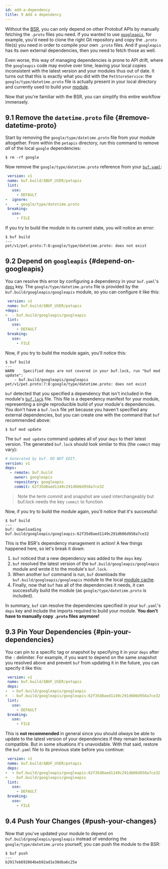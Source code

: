 ```yaml
---
id: add-a-dependency
title: 9 Add a dependency
---
```


Without the [BSR](../bsr/overview.md), you can only depend on other Protobuf APIs by manually
fetching the `.proto` files you need. If you wanted to use
[`googleapis`](https://github.com/googleapis/googleapis), for example, you'd need to clone the right
Git repository and copy the `.proto` file(s) you need in order to compile your own `.proto` files.
And if `googleapis` has its own external dependencies, then you need to fetch those as well.

Even worse, this way of managing dependencies is prone to API drift, where the `googleapis`
code may evolve over time, leaving your local copies inconsistent with the latest version and your
modules thus out of date. It turns out that this is exactly what you did with the `PetStoreService`:
the `google/type/datetime.proto` file is actually present in your local directory and currently
used to build your [module](../bsr/overview.md#modules).

Now that you're familiar with the BSR, you can simplify this entire workflow immensely.

## 9.1 Remove the `datetime.proto` file {#remove-datetime-proto}

Start by removing the `google/type/datetime.proto` file from your module altogether.
From within the `petapis` directory, run this command to remove _all_ of the local `google`
dependencies:

```terminal
$ rm -rf google
```

Now remove the `google/type/datetime.proto` reference from your [`buf.yaml`](../configuration/v1/buf-yaml.md):

```yaml title="buf.yaml" {6-7}
 version: v1
 name: buf.build/$BUF_USER/petapis
 lint:
   use:
     - DEFAULT
-  ignore:
-    - google/type/datetime.proto
 breaking:
   use:
     - FILE
```

If you try to build the module in its current state, you will notice an error:

```terminal
$ buf build
---
pet/v1/pet.proto:7:8:google/type/datetime.proto: does not exist
```

## 9.2 Depend on `googleapis` {#depend-on-googleapis}

You can resolve this error by configuring a dependency in your `buf.yaml`'s
[`deps`](/configuration/v1/buf-yaml#deps) key. The `google/type/datetime.proto` file is provided by
the `buf.build/googleapis/googleapis` module, so you can configure it like this:

```yaml title="buf.yaml" {3-4}
 version: v1
 name: buf.build/$BUF_USER/petapis
+deps:
+  - buf.build/googleapis/googleapis
 lint:
   use:
     - DEFAULT
 breaking:
   use:
     - FILE
```

Now, if you try to build the module again, you'll notice this:

```terminal
$ buf build
---
WARN	Specified deps are not covered in your buf.lock, run "buf mod update":
	- buf.build/googleapis/googleapis
pet/v1/pet.proto:7:8:google/type/datetime.proto: does not exist
```

`buf` detected that you specified a dependency that isn't included in the module's
[`buf.lock`](../configuration/v1/buf-lock.md) file. This file is a dependency manifest for your
module, representing a single reproducible build of your module's dependencies. You don't have a
`buf.lock` file yet because you haven't specified any external dependencies, but you can create one with
the command that `buf` recommended above:

```terminal
$ buf mod update
```

The `buf mod update` command updates all of your `deps` to their latest version. The generated
`buf.lock` should look similar to this (the `commit` may vary):

```yaml title="buf.lock"
# Generated by buf. DO NOT EDIT.
version: v1
deps:
  - remote: buf.build
    owner: googleapis
    repository: googleapis
    commit: 62f35d8aed1149c291d606d958a7ce32
```

> Note the term commit and snapshot are used interchangeably but buf.lock needs the key `commit` to function

Now, if you try to build the module again, you'll notice that it's successful:

```terminal
$ buf build
---
buf: downloading buf.build/googleapis/googleapis:62f35d8aed1149c291d606d958a7ce32
```

This is the BSR's dependency management in action! A few things happened here, so let's break it down:

  1. `buf` noticed that a new dependency was added to the `deps` key.
  2. `buf` resolved the latest version of the `buf.build/googleapis/googleapis` module and wrote it to the
      module's `buf.lock`.
  3. When another `buf` command is run, `buf` downloads the `buf.build/googleapis/googleapis` module to the
     local [module cache](../bsr/overview.md#module-cache).
  4. Finally, now that `buf` has all of the dependencies it needs, it can successfully build the module
     (as `google/type/datetime.proto` is included).

In summary, `buf` can resolve the dependencies specified in your `buf.yaml`'s `deps` key and include
the imports required to build your module. **You don't have to manually copy `.proto` files anymore!**

## 9.3 Pin Your Dependencies {#pin-your-dependencies}

You can pin to a specific tag or snapshot by specifying it in your `deps` after the `:` delimiter. For example,
if you want to depend on the same snapshot you resolved above and prevent `buf` from updating it in the future,
you can specify it like this:

```yaml title="buf.yaml" {4-5}
 version: v1
 name: buf.build/$BUF_USER/petapis
 deps:
-  - buf.build/googleapis/googleapis
+  - buf.build/googleapis/googleapis:62f35d8aed1149c291d606d958a7ce32
 lint:
   use:
     - DEFAULT
 breaking:
   use:
     - FILE
```

This is **not recommended** in general since you should _always_ be able to update to the latest version of
your dependencies if they remain backwards compatible. But in some situations it's unavoidable.
With that said, restore the `buf.yaml` file to its previous state before you continue:

```yaml title="buf.yaml" {4-5}
 version: v1
 name: buf.build/$BUF_USER/petapis
 deps:
-  - buf.build/googleapis/googleapis:62f35d8aed1149c291d606d958a7ce32
+  - buf.build/googleapis/googleapis
 lint:
   use:
     - DEFAULT
 breaking:
   use:
     - FILE
```

## 9.4 Push Your Changes {#push-your-changes}

Now that you've updated your module to depend on `buf.build/googleapis/googleapis` instead of vendoring
the `google/type/datetime.proto` yourself, you can push the module to the BSR:

```terminal
$ buf push
---
b2917eb692064beb92ad1e38dba6c25e
```
